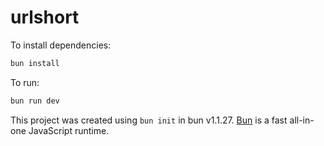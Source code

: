 # urlshort

To install dependencies:

```bash
bun install
```

To run:

```bash
bun run dev
```

This project was created using `bun init` in bun v1.1.27. [Bun](https://bun.sh) is a fast all-in-one JavaScript runtime.

